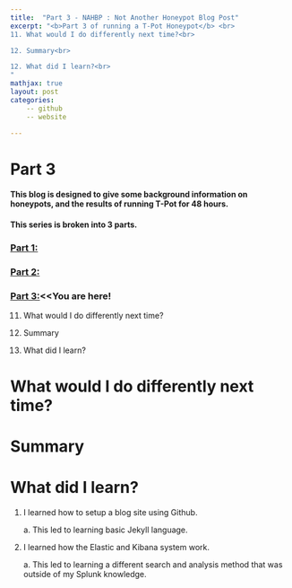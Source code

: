 ```yaml
---
title:  "Part 3 - NAHBP : Not Another Honeypot Blog Post"
excerpt: "<b>Part 3 of running a T-Pot Honeypot</b> <br>
11. What would I do differently next time?<br>

12. Summary<br>

12. What did I learn?<br>
"
mathjax: true
layout: post
categories:
    -- github
    -- website

---
```


# Part 3

#### This blog is designed to give some background information on honeypots, and the results of running T-Pot for 48 hours.

#### This series is broken into 3 parts.

### [Part 1:](https://matthewomccorkle.github.io/honeypot-1/)

### [Part 2:](https://matthewomccorkle.github.io/honeypot-2/)

### [Part 3:](https://matthewomccorkle.github.io/honeypot-3/)<<You are here!

11. What would I do differently next time?

12. Summary

13. What did I learn?

# What would I do differently next time?

# Summary

# What did I learn?

1. I learned how to setup a blog site using Github. 
   
   a. This led to learning basic Jekyll language.

2. I learned how the Elastic and Kibana system work. 
   
   a. This led to learning a different search and analysis method that was outside of my Splunk knowledge.
   
   

